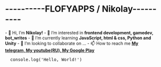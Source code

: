 <h1><b>----------FLOFYAPPS / Nikolay----------</b></h1>
- 👋 Hi, I’m <b>Nikolay!</b>
- 👀 I’m interested in <b>frontend development, gamedev, bot_writes</b>
- 🌱 I’m currently learning <b>JavaScript, html & css, Python and Unity</b>
- 💞️ I’m looking to collaborate on ...
- 📫 How to reach me <a href='https://t.me/NikolayFB'><b>My telegram, </b></a> <a href='[https://t.me/NikolayFB](https://www.youtube.com/channel/UC2EBmK4mKQD_CjalyfV1g_A)'><b>My youtube(RU), </b></a> <a href='https://inlnk.ru/ZZN4KX'><b>My Google Play</b></a>

<pre>
  console.log('Hello, World!')
</pre>
